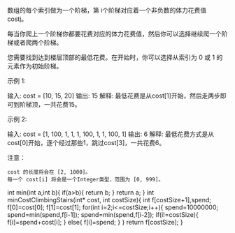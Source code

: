 数组的每个索引做为一个阶梯，第 i个阶梯对应着一个非负数的体力花费值 cost[i](索引从0开始)。

每当你爬上一个阶梯你都要花费对应的体力花费值，然后你可以选择继续爬一个阶梯或者爬两个阶梯。

您需要找到达到楼层顶部的最低花费。在开始时，你可以选择从索引为 0 或 1 的元素作为初始阶梯。

示例 1:

输入: cost = [10, 15, 20]
输出: 15
解释: 最低花费是从cost[1]开始，然后走两步即可到阶梯顶，一共花费15。

 示例 2:

输入: cost = [1, 100, 1, 1, 1, 100, 1, 1, 100, 1]
输出: 6
解释: 最低花费方式是从cost[0]开始，逐个经过那些1，跳过cost[3]，一共花费6。

注意：

    cost 的长度将会在 [2, 1000]。
    每一个 cost[i] 将会是一个Integer类型，范围为 [0, 999]。

int min(int a,int b){
    if(a>b){
        return b;
    }
    return a;
}
int minCostClimbingStairs(int* cost, int costSize){
    int f[costSize+1],spend;
    f[0]=cost[0];
    f[1]=cost[1];
    for(int i=2;i<=costSize;i++){
        spend=10000000;
        spend=min(spend,f[i-1]);
        spend=min(spend,f[i-2]);
        if(i!=costSize){
            f[i]=spend+cost[i];
        }
        else{
            f[i]=spend;
        }
    }
    return f[costSize];
}
